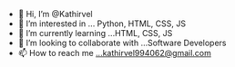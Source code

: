 - 👋 Hi, I’m @Kathirvel
- 👀 I’m interested in ... Python, HTML, CSS, JS
- 🌱 I’m currently learning ...HTML, CSS, JS
- 💞️ I’m looking to collaborate with ...Software Developers
- 📫 How to reach me ...kathirvel994062@gmail.com

<!---
Kathirvel200508/Kathirvel200508 is a ✨ special ✨ repository because its `README.md` (this file) appears on your GitHub profile.
You can click the Preview link to take a look at your changes.
--->
